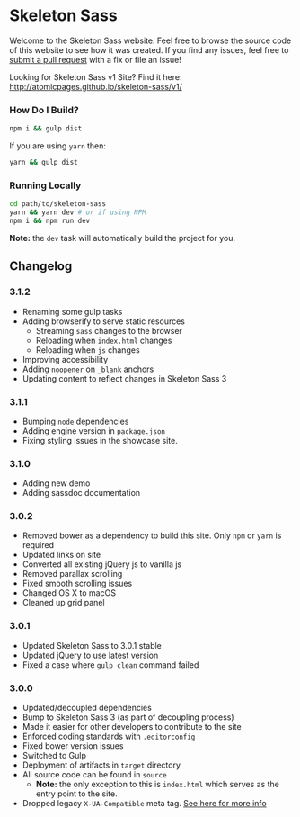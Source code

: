 Skeleton Sass
=============

Welcome to the Skeleton Sass website. Feel free to browse the source code of this website to see how it was created. If you find any issues, feel free to [submit a pull request](https://github.com/atomicpages/skeleton-sass/pull/new/gh-pages) with a fix or file an issue!

Looking for Skeleton Sass v1 Site? Find it here: http://atomicpages.github.io/skeleton-sass/v1/

### How Do I Build?

~~~bash
npm i && gulp dist
~~~

If you are using `yarn` then:

~~~bash
yarn && gulp dist
~~~

### Running Locally

~~~bash
cd path/to/skeleton-sass
yarn && yarn dev # or if using NPM
npm i && npm run dev
~~~

**Note:** the `dev` task will automatically build the project for you.

## Changelog
### 3.1.2
* Renaming some gulp tasks
* Adding browserify to serve static resources
    * Streaming `sass` changes to the browser
    * Reloading when `index.html` changes
    * Reloading when `js` changes
* Improving accessibility
* Adding `noopener` on `_blank` anchors
* Updating content to reflect changes in Skeleton Sass 3

### 3.1.1
* Bumping `node` dependencies
* Adding engine version in `package.json`
* Fixing styling issues in the showcase site.

### 3.1.0
* Adding new demo
* Adding sassdoc documentation

### 3.0.2
* Removed bower as a dependency to build this site. Only `npm` or `yarn` is required
* Updated links on site
* Converted all existing jQuery js to vanilla js
* Removed parallax scrolling
* Fixed smooth scrolling issues
* Changed OS X to macOS
* Cleaned up grid panel

### 3.0.1
* Updated Skeleton Sass to 3.0.1 stable
* Updated jQuery to use latest version
* Fixed a case where `gulp clean` command failed

### 3.0.0
* Updated/decoupled dependencies
* Bump to Skeleton Sass 3 (as part of decoupling process)
* Made it easier for other developers to contribute to the site
* Enforced coding standards with `.editorconfig`
* Fixed bower version issues
* Switched to Gulp
* Deployment of artifacts in `target` directory
* All source code can be found in `source`
    * **Note:** the only exception to this is `index.html` which serves as the entry point to the site.
* Dropped legacy `X-UA-Compatible` meta tag. [See here for more info](http://stackoverflow.com/questions/6771258/what-does-meta-http-equiv-x-ua-compatible-content-ie-edge-do)
